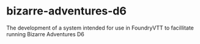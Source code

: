 # bizarre-adventures-d6
The development of a system intended for use in FoundryVTT to facillitate running Bizarre Adventures D6
